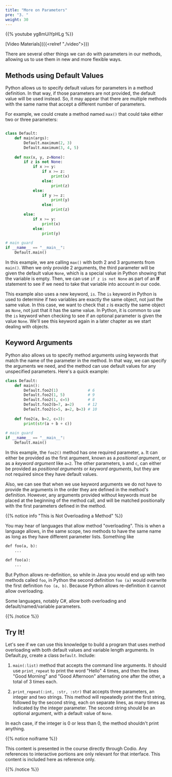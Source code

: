 ```yaml
---
title: "More on Parameters"
pre: "3. "
weight: 30
---
```


{{% youtube yg8mUiYpHLg %}}

[Video Materials]({{<relref "./video">}})

<!-- TODO Update Video -->

There are several other things we can do with parameters in our methods, allowing us to use them in new and more flexible ways.

## Methods using Default Values

Python allows us to specify default values for parameters in a method definition. In that way, if those parameters are not provided, the default value will be used instead. So, it may appear that there are multiple methods with the same name that accept a different number of parameters.

For example, we could create a method named `max()` that could take either two or three parameters:

```python

class Default:
    def main(args):
        Default.maximum(2, 3)
        Default.maximum(3, 4, 5)
      
    def max(x, y, z=None):
        if z is not None:
            if x >= y:
                if x >= z:
                    print(x)
                else:
                    print(z)
            else:
                if y >= z:
                    print(y)
                else:
                    print(z)  
        else:
            if x >= y:
                print(x)
            else:
                print(y)
      
# main guard
if __name__ == "__main__":
    Default.main()
```

In this example, we are calling `max()` with both 2 and 3 arguments from `main()`. When we only provide 2 arguments, the third parameter will be given the default value `None`, which is a special value in Python showing that the variable is empty. Then, we can use `if z is not None` as part of an **If** statement to see if we need to take that variable into account in our code. 

This example also uses a new keyword, `is`. The `is` keyword in Python is used to determine if two variables are exactly the same object, not just the same value. In this case, we want to check that `z` is exactly the same object as `None`, not just that it has the same value. In Python, it is common to use the `is` keyword when checking to see if an optional parameter is given the value `None`. We'll see this keyword again in a later chapter as we start dealing with objects. 

## Keyword Arguments

Python also allows us to specify method arguments using keywords that match the name of the parameter in the method. In that way, we can specify the arguments we need, and the method can use default values for any unspecified parameters. Here's a quick example:

```python
class Default:
    def main():
        Default.foo2(1)             # 6
        Default.foo2(1, 5)          # 9
        Default.foo2(1, c=5)        # 8
        Default.foo2(b=7, a=2)      # 12
        Default.foo2(c=5, a=2, b=3) # 10
  
    def foo2(a, b=2, c=3):
        print(str(a + b + c))
      
# main guard
if __name__ == "__main__":
    Default.main()
```

In this example, the `foo2()` method has one required parameter, `a`. It can either be provided as the first argument, known as a _positional argument_, or as a _keyword argument_ like `a=2`. The other parameters, `b` and `c`, can either be provided as _positional arguments_ or _keyword arguments_, but they are not required since they have default values. 

Also, we can see that when we use keyword arguments we do not have to provide the arguments in the order they are defined in the method's definition. However, any arguments provided without keywords must be placed at the beginning of the method call, and will be matched positionally with the first parameters defined in the method. 

{{% notice info "This is Not Overloading a Method" %}}

You may hear of languages that allow method "overloading".  This is when a language allows, in the same scope, two methods to have the same name as long as they have different parameter lists. Something like

``` tex
def foo(a, b):
    ...

def foo(a):
    ...
```
But Python allows re-definition, so while in Java you would end up with two methods called `foo`, in Python the second definition `foo (a)` would overwrite the first definition `foo (a, b)`.  Because Python allows re-definition it cannot allow overloading.

Some languages, notably C#, allow both overloading and default/named/variable parameters.

{{% /notice %}}

## Try It!

Let's see if we can use this knowledge to build a program that uses method overloading with both default values and variable length arguments. In Default.py, create a class `Default`.  Include:

1. `main(:list)` method that accepts the command line arguments. It should use `print_repeat` to print the word "Hello" 4 times, and then the lines "Good Morning" and "Good Afternoon" alternating one after the other, a total of 3 times each. 

1. `print_repeat(:int, :str, :str)` that accepts three parameters, an integer and two strings. This method will repeatedly print the first string, followed by the second string, each on separate lines, as many times as indicated by the integer parameter. The second string should be an optional argument, with a default value of `None`. 

In each case, if the integer is $0$ or less than $0$, the method shouldn't print anything.

{{% notice noiframe %}}

This content is presented in the course directly through Codio. Any references to interactive portions are only relevant for that interface. This content is included here as reference only. 

{{% /notice %}}
